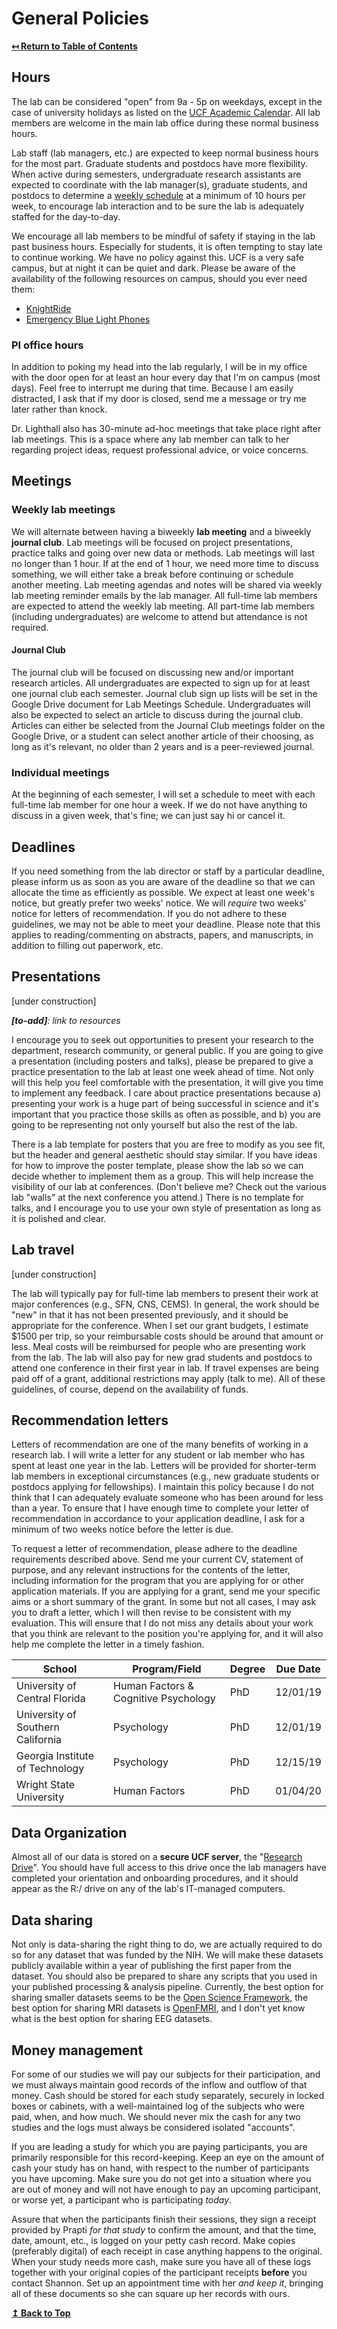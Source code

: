 # General Policies

**[↤ Return to Table of Contents](readme.md#table-of-contents)**

## Hours

The lab can be considered "open" from 9a - 5p on weekdays, except in the case of university holidays as listed on the [UCF Academic Calendar](https://calendar.ucf.edu/). All lab members are welcome in the main lab office during these normal business hours.

Lab staff (lab managers, etc.) are expected to keep normal business hours for the most part. Graduate students and postdocs have more flexibility. When active during semesters, undergraduate research assistants are expected to coordinate with the lab manager(s), graduate students, and postdocs to determine a [weekly schedule](resources.md#google-calendar) at a minimum of 10 hours per week, to encourage lab interaction and to be sure the lab is adequately staffed for the day-to-day.

We encourage all lab members to be mindful of safety if staying in the lab past business hours. Especially for students, it is often tempting to stay late to continue working. We have no policy against this. UCF is a very safe campus, but at night it can be quiet and dark. Please be aware of the availability of the following resources on campus, should you ever need them:

- [KnightRide](https://police.ucf.edu/knightride)
- [Emergency Blue Light Phones](http://emergency.ucf.edu/light_phones.html)

### PI office hours

In addition to poking my head into the lab regularly, I will be in my office with the door open for at least an hour every day that I'm on campus (most days). Feel free to interrupt me during that time. Because I am easily distracted, I ask that if my door is closed, send me a message or try me later rather than knock.

Dr. Lighthall also has 30-minute ad-hoc meetings that take place right after lab meetings. This is a space where any lab member can talk to her regarding project ideas, request professional advice, or voice concerns.

## Meetings

### Weekly lab meetings

We will alternate between having a biweekly **lab meeting** and a biweekly **journal club**. Lab meetings will be focused on project presentations, practice talks and going over new data or methods. Lab meetings will last no longer than 1 hour. If at the end of 1 hour, we need more time to discuss something, we will either take a break before continuing or schedule another meeting. Lab meeting agendas and notes will be shared via weekly lab meeting reminder emails by the lab manager. All full-time lab members are expected to attend the weekly lab meeting. All part-time lab members (including undergraduates) are welcome to attend but attendance is not required.

#### Journal Club

The journal club will be focused on discussing new and/or important research articles. All undergraduates are expected to sign up for at least one journal club each semester. Journal club sign up lists will be set in the Google Drive document for Lab Meetings Schedule. Undergraduates will also be expected to select an article to discuss during the journal club. Articles can either be selected from the Journal Club meetings folder on the Google Drive, or a student can select another article of their choosing, as long as it's relevant, no older than 2 years and is a peer-reviewed journal.

### Individual meetings

At the beginning of each semester, I will set a schedule to meet with each full-time lab member for one hour a week. If we do not have anything to discuss in a given week, that's fine; we can just say hi or cancel it.

## Deadlines

If you need something from the lab director or staff by a particular deadline, please inform us as soon as you are aware of the deadline so that we can allocate the time as efficiently as possible. We expect at least one week's notice, but greatly prefer two weeks' notice. We will *require* two weeks' notice for letters of recommendation. If you do not adhere to these guidelines, we may not be able to meet your deadline. Please note that this applies to reading/commenting on abstracts, papers, and manuscripts, in addition to filling out paperwork, etc.

## Presentations

[under construction]

***[to-add]**: link to resources*

I encourage you to seek out opportunities to present your research to the department, research community, or general public. If you are going to give a presentation (including posters and talks), please be prepared to give a practice presentation to the lab at least one week ahead of time. Not only will this help you feel comfortable with the presentation, it will give you time to implement any feedback. I care about practice presentations because a) presenting your work is a huge part of being successful in science and it's important that you practice those skills as often as possible, and b) you are going to be representing not only yourself but also the rest of the lab.

There is a lab template for posters that you are free to modify as you see fit, but the header and general aesthetic should stay similar. If you have ideas for how to improve the poster template, please show the lab so we can decide whether to implement them as a group. This will help increase the visibility of our lab at conferences. (Don't believe me? Check out the various lab "walls" at the next conference you attend.) There is no template for talks, and I encourage you to use your own style of presentation as long as it is polished and clear.

## Lab travel

[under construction]

The lab will typically pay for full-time lab members to present their work at major conferences (e.g., SFN, CNS, CEMS). In general, the work should be "new" in that it has not been presented previously, and it should be appropriate for the conference. When I set our grant budgets, I estimate $1500 per trip, so your reimbursable costs should be around that amount or less. Meal costs will be reimbursed for people who are presenting work from the lab. The lab will also pay for new grad students and postdocs to attend one conference in their first year in lab. If travel expenses are being paid off of a grant, additional restrictions may apply (talk to me). All of these guidelines, of course, depend on the availability of funds.

## Recommendation letters

Letters of recommendation are one of the many benefits of working in a research lab. I will write a letter for any student or lab member who has spent at least one year in the lab. Letters will be provided for shorter-term lab members in exceptional circumstances (e.g., new graduate students or postdocs applying for fellowships). I maintain this policy because I do not think that I can adequately evaluate someone who has been around for less than a year. To ensure that I have enough time to complete your letter of recommendation in accordance to your application deadline, I ask for a minimum of two weeks notice before the letter is due.

To request a letter of recommendation, please adhere to the deadline requirements described above. Send me your current CV, statement of purpose, and any relevant instructions for the contents of the letter, including information for the program that you are applying for or other application materials. If you are applying for a grant, send me your specific aims or a short summary of the grant. In some but not all cases, I may ask you to draft a letter, which I will then revise to be consistent with my evaluation. This will ensure that I do not miss any details about your work that you think are relevant to the position you're applying for, and it will also help me complete the letter in a timely fashion.

| School | Program/Field | Degree | Due Date |
| --- | --- | --- | --- |
| University of Central Florida | Human Factors & Cognitive Psychology | PhD | 12/01/19 |
| University of Southern California | Psychology | PhD | 12/01/19 |
| Georgia Institute of Technology | Psychology | PhD | 12/15/19 |
| Wright State University | Human Factors | PhD | 01/04/20 |

## Data Organization

Almost all of our data is stored on a **secure UCF server**, the "[Research Drive](resources.md#research-drive)". You should have full access to this drive once the lab managers have completed your orientation and onboarding procedures, and it should appear as the R:/ drive on any of the lab's IT-managed computers.

## Data sharing

Not only is data-sharing the right thing to do, we are actually required to do so for any dataset that was funded by the NIH. We will make these datasets publicly available within a year of publishing the first paper from the dataset. You should also be prepared to share any scripts that you used in your published processing & analysis pipeline. Currently, the best option for sharing smaller datasets seems to be the [Open Science Framework](https://osf.io/), the best option for sharing MRI datasets is [OpenFMRI](https://openfmri.org/), and I don't yet know what is the best option for sharing EEG datasets.

## Money management

For some of our studies we will pay our subjects for their participation, and we must always maintain good records of the inflow and outflow of that money. Cash should be stored for each study separately, securely in locked boxes or cabinets, with a well-maintained log of the subjects who were paid, when, and how much. We should never mix the cash for any two studies and the logs must always be considered isolated "accounts".

If you are leading a study for which you are paying participants, you are primarily responsible for this record-keeping. Keep an eye on the amount of cash your study has on hand, with respect to the number of participants you have upcoming. Make sure you do not get into a situation where you are out of money and will not have enough to pay an upcoming participant, or worse yet, a participant who is participating *today*.

Assure that when the participants finish their sessions, they sign a receipt provided by Prapti *for that study* to confirm the amount, and that the time, date, amount, etc., is logged on your petty cash record. Make copies (preferably digital) of each receipt in case anything happens to the original. When your study needs more cash, make sure you have all of these logs together with your original copies of the participant receipts **before** you contact Shannon. Set up an appointment time with her *and keep it*, bringing all of these documents so she can square up her records with ours.

**[↥ Back to Top](#general-policies)**
